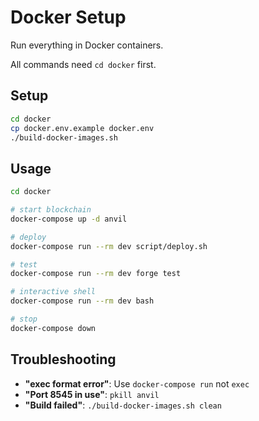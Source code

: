 # Docker Setup

Run everything in Docker containers.

All commands need `cd docker` first.

## Setup

```bash
cd docker
cp docker.env.example docker.env
./build-docker-images.sh
```

## Usage

```bash
cd docker

# start blockchain
docker-compose up -d anvil

# deploy
docker-compose run --rm dev script/deploy.sh

# test
docker-compose run --rm dev forge test

# interactive shell
docker-compose run --rm dev bash

# stop
docker-compose down
```

## Troubleshooting

- **"exec format error"**: Use `docker-compose run` not `exec`
- **"Port 8545 in use"**: `pkill anvil`
- **"Build failed"**: `./build-docker-images.sh clean`


